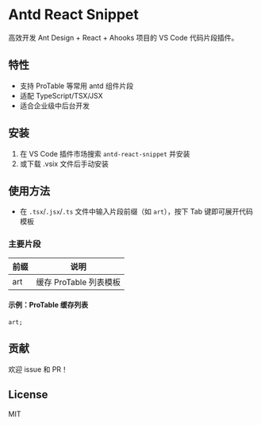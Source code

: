 # Antd React Snippet

高效开发 Ant Design + React + Ahooks 项目的 VS Code 代码片段插件。

## 特性

- 支持 ProTable 等常用 antd 组件片段
- 适配 TypeScript/TSX/JSX
- 适合企业级中后台开发

## 安装

1. 在 VS Code 插件市场搜索 `antd-react-snippet` 并安装
2. 或下载 .vsix 文件后手动安装

## 使用方法

- 在 `.tsx`/`.jsx`/`.ts` 文件中输入片段前缀（如 `art`），按下 Tab 键即可展开代码模板

### 主要片段

| 前缀 | 说明                   |
| ---- | ---------------------- |
| art  | 缓存 ProTable 列表模板 |

#### 示例：ProTable 缓存列表

```tsx
art;
```

## 贡献

欢迎 issue 和 PR！

## License

MIT
